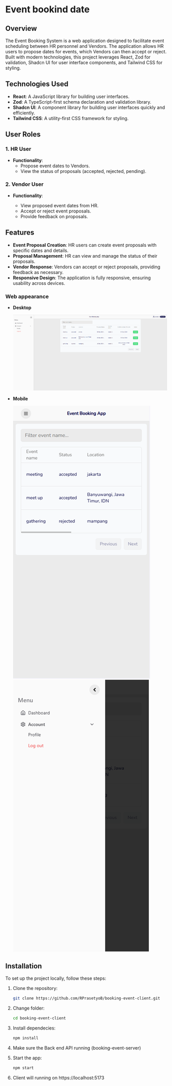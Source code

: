 # Event bookind date

## Overview

The Event Booking System is a web application designed to facilitate event scheduling between HR personnel and Vendors. The application allows HR users to propose dates for events, which Vendors can then accept or reject. Built with modern technologies, this project leverages React, Zod for validation, Shadcn UI for user interface components, and Tailwind CSS for styling.

## Technologies Used

- **React**: A JavaScript library for building user interfaces.
- **Zod**: A TypeScript-first schema declaration and validation library.
- **Shadcn UI**: A component library for building user interfaces quickly and efficiently.
- **Tailwind CSS**: A utility-first CSS framework for styling.

## User Roles

### 1. HR User

- **Functionality**:
  - Propose event dates to Vendors.
  - View the status of proposals (accepted, rejected, pending).

### 2. Vendor User

- **Functionality**:
  
  - View proposed event dates from HR.
  - Accept or reject event proposals.
  - Provide feedback on proposals.

## Features

- **Event Proposal Creation**: HR users can create event proposals with specific dates and details.
- **Proposal Management**: HR can view and manage the status of their proposals.
- **Vendor Response**: Vendors can accept or reject proposals, providing feedback as necessary.
- **Responsive Design**: The application is fully responsive, ensuring usability across devices.

### Web appearance

- **Desktop**
  
  ![](assets/img/README/2024-12-17-21-03-03-image.png)
- **Mobile**
  
  ![](assets/img/README/2024-12-17-21-03-35-image.png)![](assets/img/README/2024-12-17-21-03-58-image.png)

## Installation

To set up the project locally, follow these steps:

1. Clone the repository:
   
   ```bash
   git clone https://github.com/RPrasetyoB/booking-event-client.git
   ```

2. Change folder:
   
   ```bash
   cd booking-event-client
   ```

3. Install dependecies:
   
   ```bash
   npm install
   ```
4. Make sure the Back end API running (booking-event-server)

5. Start the app:
   ```bash
   npm start
   ```
6. Client will running on https://localhost:5173
